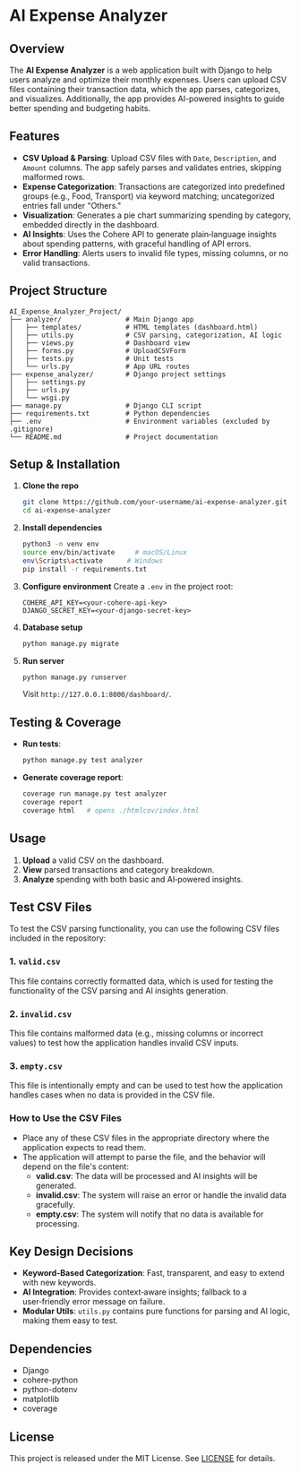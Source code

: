 # AI Expense Analyzer

## Overview

The **AI Expense Analyzer** is a web application built with Django to help users analyze and optimize their monthly expenses. Users can upload CSV files containing their transaction data, which the app parses, categorizes, and visualizes. Additionally, the app provides AI-powered insights to guide better spending and budgeting habits.

## Features

- **CSV Upload & Parsing**: Upload CSV files with `Date`, `Description`, and `Amount` columns. The app safely parses and validates entries, skipping malformed rows.
- **Expense Categorization**: Transactions are categorized into predefined groups (e.g., Food, Transport) via keyword matching; uncategorized entries fall under "Others."  
- **Visualization**: Generates a pie chart summarizing spending by category, embedded directly in the dashboard.  
- **AI Insights**: Uses the Cohere API to generate plain‑language insights about spending patterns, with graceful handling of API errors.  
- **Error Handling**: Alerts users to invalid file types, missing columns, or no valid transactions.

## Project Structure

```
AI_Expense_Analyzer_Project/
├── analyzer/                # Main Django app
│   ├── templates/           # HTML templates (dashboard.html)
│   ├── utils.py             # CSV parsing, categorization, AI logic
│   ├── views.py             # Dashboard view
│   ├── forms.py             # UploadCSVForm
│   ├── tests.py             # Unit tests
│   └── urls.py              # App URL routes
├── expense_analyzer/        # Django project settings
│   ├── settings.py
│   ├── urls.py
│   └── wsgi.py
├── manage.py                # Django CLI script
├── requirements.txt         # Python dependencies
├── .env                     # Environment variables (excluded by .gitignore)
└── README.md                # Project documentation
```

## Setup & Installation

1. **Clone the repo**
   ```bash
   git clone https://github.com/your-username/ai-expense-analyzer.git
   cd ai-expense-analyzer
   ```

2. **Install dependencies**
   ```bash
   python3 -m venv env
   source env/bin/activate     # macOS/Linux
   env\Scripts\activate      # Windows
   pip install -r requirements.txt
   ```

3. **Configure environment**
   Create a `.env` in the project root:
   ```env
   COHERE_API_KEY=<your-cohere-api-key>
   DJANGO_SECRET_KEY=<your-django-secret-key>
   ```

4. **Database setup**
   ```bash
   python manage.py migrate
   ```

5. **Run server**
   ```bash
   python manage.py runserver
   ```
   Visit `http://127.0.0.1:8000/dashboard/`.

## Testing & Coverage

- **Run tests**:
  ```bash
  python manage.py test analyzer
  ```

- **Generate coverage report**:
  ```bash
  coverage run manage.py test analyzer
  coverage report
  coverage html   # opens ./htmlcov/index.html
  ```

## Usage

1. **Upload** a valid CSV on the dashboard.  
2. **View** parsed transactions and category breakdown.  
3. **Analyze** spending with both basic and AI‑powered insights.

## Test CSV Files

To test the CSV parsing functionality, you can use the following CSV files included in the repository:

### 1. `valid.csv`
This file contains correctly formatted data, which is used for testing the functionality of the CSV parsing and AI insights generation. 

### 2. `invalid.csv`
This file contains malformed data (e.g., missing columns or incorrect values) to test how the application handles invalid CSV inputs.

### 3. `empty.csv`
This file is intentionally empty and can be used to test how the application handles cases when no data is provided in the CSV file.

### How to Use the CSV Files

- Place any of these CSV files in the appropriate directory where the application expects to read them.
- The application will attempt to parse the file, and the behavior will depend on the file's content:
  - **valid.csv**: The data will be processed and AI insights will be generated.
  - **invalid.csv**: The system will raise an error or handle the invalid data gracefully.
  - **empty.csv**: The system will notify that no data is available for processing.


## Key Design Decisions

- **Keyword-Based Categorization**: Fast, transparent, and easy to extend with new keywords.  
- **AI Integration**: Provides context‑aware insights; fallback to a user‑friendly error message on failure.  
- **Modular Utils**: `utils.py` contains pure functions for parsing and AI logic, making them easy to test.

## Dependencies

- Django
- cohere-python
- python-dotenv
- matplotlib
- coverage

## License

This project is released under the MIT License. See [LICENSE](LICENSE) for details.

